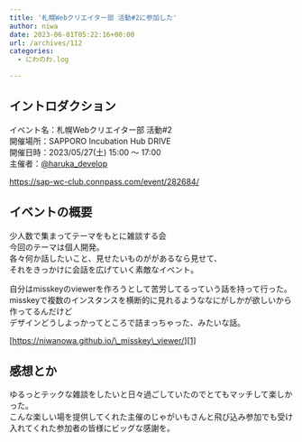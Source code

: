 ```yaml
---
title: '札幌Webクリエイター部 活動#2に参加した'
author: niwa
date: 2023-06-01T05:22:16+00:00
url: /archives/112
categories:
  - にわのわ.log

---
```

## イントロダクション 

イベント名：札幌Webクリエイター部 活動#2  
開催場所：SAPPORO Incubation Hub DRIVE  
開催日時：2023/05/27(土) 15:00 〜 17:00  
主催者：<a rel="noreferrer noopener" href="https://twitter.com/haruka_develop" target="_blank">@haruka_develop</a>

<https://sap-wc-club.connpass.com/event/282684/>

## イベントの概要 

少人数で集まってテーマをもとに雑談する会  
今回のテーマは個人開発。  
各々何か話したいこと、見せたいものががあるなら見せて、  
それをきっかけに会話を広げていく素敵なイベント。

自分はmisskeyのviewerを作ろうとして苦労してるっていう話を持って行った。  
misskeyで複数のインスタンスを横断的に見れるようななにがしかが欲しいから作ってるんだけど  
デザインどうしよっかってところで詰まっちゃった、みたいな話。

[https://niwanowa.github.io/\_misskey\_viewer/][1]

## 感想とか 

ゆるっとテックな雑談をしたいと日々過ごしていたのでとてもマッチして楽しかった。  
こんな楽しい場を提供してくれた主催のじゃがいもさんと飛び込み参加でも受け入れてくれた参加者の皆様にビッグな感謝を。

 [1]: https://niwanowa.github.io/_misskey_viewer/